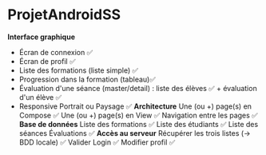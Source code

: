 # ProjetAndroidSS

**Interface graphique**
- Écran de connexion ✅
- Écran de profil ✅
- Liste des formations (liste simple) ✅
- Progression dans la formation (tableau)✅
- Évaluation d'une séance (master/detail) : liste des élèves ✅ + évaluation d'un élève ✅
- Responsive Portrait ou Paysage ✅
**Architecture**
Une (ou +) page(s) en Compose ✅
Une (ou +) page(s) en View ✅
Navigation entre les pages ✅
**Base de données**
Liste des formations ✅
Liste des étudiants ✅
Liste des séances 
Évaluations ✅
**Accès au serveur**
Récupérer les trois listes (-> BDD locale) ✅
Valider Login ✅
Modifier profil ✅
